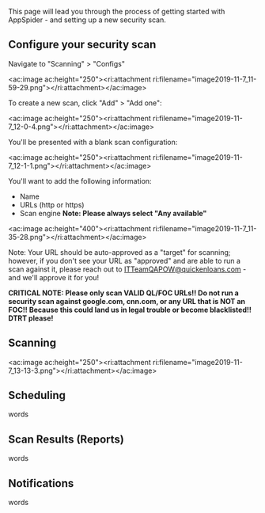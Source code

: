 
This page will lead you through the process of getting started with AppSpider - and setting up a new security scan.

## Configure your security scan

Navigate to "Scanning" &gt; "Configs"

<ac:image ac:height="250"><ri:attachment ri:filename="image2019-11-7_11-59-29.png"></ri:attachment></ac:image>



To create a new scan, click "Add" &gt; "Add one":

<ac:image ac:height="250"><ri:attachment ri:filename="image2019-11-7_12-0-4.png"></ri:attachment></ac:image>



You'll be presented with a blank scan configuration:

<ac:image ac:height="250"><ri:attachment ri:filename="image2019-11-7_12-1-1.png"></ri:attachment></ac:image>



You'll want to add the following information:

- Name
- URLs (http or https)
- Scan engine **Note: Please always select "Any available"**


<ac:image ac:height="400"><ri:attachment ri:filename="image2019-11-7_11-35-28.png"></ri:attachment></ac:image>

Note: Your URL should be auto-approved as a "target" for scanning; however, if you don't see your URL as "approved" and are able to run a scan against it, please reach out to [ITTeamQAPOW@quickenloans.com](mailto:ITTeamQAPOW@quickenloans.com) - and we'll approve it for you!

**CRITICAL NOTE: Please only scan VALID QL/FOC URLs!! Do not run a security scan against google.com, cnn.com, or any URL that is NOT an FOC!! Because this could land us in legal trouble or become blacklisted!! DTRT please!**

## Scanning

<ac:image ac:height="250"><ri:attachment ri:filename="image2019-11-7_13-13-3.png"></ri:attachment></ac:image>



## Scheduling

words



## Scan Results (Reports)

words



## Notifications

words




